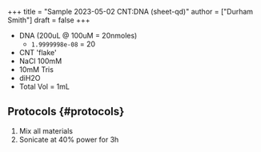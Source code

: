 +++
title = "Sample 2023-05-02 CNT:DNA (sheet-qd)"
author = ["Durham Smith"]
draft = false
+++

-   DNA (200uL @ 100uM = 20nmoles)
    -   `1.9999998e-08` = 20
-   CNT 'flake'
-   NaCl 100mM
-   10mM Tris
-   diH2O
-   Total Vol = 1mL


## Protocols {#protocols}

1.  Mix all materials
2.  Sonicate at 40% power for 3h
